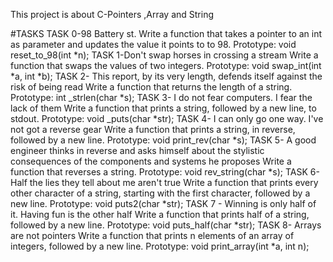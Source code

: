 This project is about 	C-Pointers ,Array and String

#TASKS
TASK 0-98 Battery st.
Write a function that takes a pointer to an int as parameter and updates the value it points to to 98.
Prototype: void reset_to_98(int *n);
TASK 1-Don't swap horses in crossing a stream
Write a function that swaps the values of two integers.
Prototype: void swap_int(int *a, int *b);
TASK 2- This report, by its very length, defends itself against the risk of being read
Write a function that returns the length of a string.
Prototype: int _strlen(char *s);
TASK 3- I do not fear computers. I fear the lack of them
Write a function that prints a string, followed by a new line, to stdout.
Prototype: void _puts(char *str);
TASK 4- I can only go one way. I've not got a reverse gear
Write a function that prints a string, in reverse, followed by a new line.
Prototype: void print_rev(char *s);
TASK 5- A good engineer thinks in reverse and asks himself about the stylistic consequences of the components and systems he proposes
Write a function that reverses a string.
Prototype: void rev_string(char *s);
TASK 6-  Half the lies they tell about me aren't true
Write a function that prints every other character of a string, starting with the first character, followed by a new line.
Prototype: void puts2(char *str);
TASK 7 - Winning is only half of it. Having fun is the other half
Write a function that prints half of a string, followed by a new line.
Prototype: void puts_half(char *str);
TASK 8- Arrays are not pointers
Write a function that prints n elements of an array of integers, followed by a new line.
Prototype: void print_array(int *a, int n);
